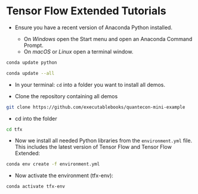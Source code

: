 # Tensor Flow Extended Tutorials

- Ensure you have a recent version of Anaconda Python installed.

  - On *Windows* open the Start menu and open an Anaconda Command Prompt. 
  - On *macOS* or *Linux* open a terminal window.

```bash
conda update python
```

```bash
conda update --all
```

- In your terminal: `cd` into a folder you want to install all demos.


- Clone the repository containing all demos

```bash
git clone https://github.com/executablebooks/quantecon-mini-example
```

- cd into the folder

```bash
cd tfx
```

- Now we install all needed Python libraries from the `environment.yml` file. This includes the latest version of Tensor Flow and Tensor Flow Extended: 

```bash
conda env create -f environment.yml
```

- Now activate the environment (tfx-env):

```bash
conda activate tfx-env
```


